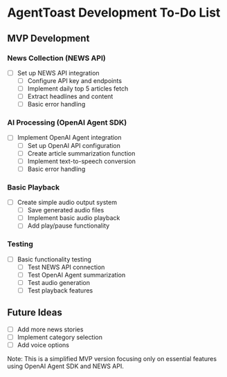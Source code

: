 # AgentToast Development To-Do List

## MVP Development

### News Collection (NEWS API)
- [ ] Set up NEWS API integration
  - [ ] Configure API key and endpoints
  - [ ] Implement daily top 5 articles fetch
  - [ ] Extract headlines and content
  - [ ] Basic error handling

### AI Processing (OpenAI Agent SDK)
- [ ] Implement OpenAI Agent integration
  - [ ] Set up OpenAI API configuration
  - [ ] Create article summarization function
  - [ ] Implement text-to-speech conversion
  - [ ] Basic error handling

### Basic Playback
- [ ] Create simple audio output system
  - [ ] Save generated audio files
  - [ ] Implement basic audio playback
  - [ ] Add play/pause functionality

### Testing
- [ ] Basic functionality testing
  - [ ] Test NEWS API connection
  - [ ] Test OpenAI Agent summarization
  - [ ] Test audio generation
  - [ ] Test playback features

## Future Ideas
- [ ] Add more news stories
- [ ] Implement category selection
- [ ] Add voice options

Note: This is a simplified MVP version focusing only on essential features using OpenAI Agent SDK and NEWS API.
